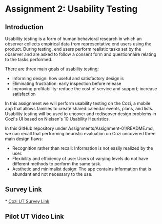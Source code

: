 # Assignment 2: Usability Testing

<h2>Introduction</h2>

Usability testing is a form of human behavioral research in which an observer collects empirical data from representative end users using the product.
During testing, end users perform realistic tasks set by the observer and are asked to follow a consent form and questionnaire relating to the tasks performed.

There are three main goals of usability testing;
  * Informing design: how useful and satisfactory design is
  * Eliminating frustration: early inspection before release
  * Improving profitability: reduce the cost of service and support; increase satisfaction

In this assignment we will perform usability testing on the Cozi, a mobile app that allows families to create shared calendar events, plans, and lists.
Usability testing will be used to uncover and rediscover design problems in Cozi's UI based on Nielsen's 10 Usability Heuristics.

In this GitHub repository under Assignments/Assignment-01/README.md, we can recall that performing heuristic evaluation on Cozi uncovered three main design flaws:
  * Recognition rather than recall: Information is not easily realized by the user.
  * Flexibility and efficiency of use: Users of varying levels do not have different methods to perform the same task.
  * Aesthetic and minimalist design: The app contains information that is abundant and not necessary to the use.
  
 <h2>Survey Link</h2>
  * <a href="https://forms.gle/M9NAgsRRmxsaoJwF6">Cozi UT Survey Link</a>
 
 <h2>Pilot UT Video Link</h2>
 
